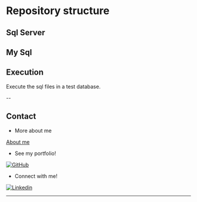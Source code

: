 # Repository structure

## Sql Server

## My Sql

## Execution
Execute the sql files in a test database.


--

## Contact

- More about me

[About me](https://github.com/sabrinabm94/about/blob/main/ABOUT.md)

- See my portfolio!

[![GitHub](https://img.shields.io/badge/GitHub-181717?style=for-the-badge&logo=github&logoColor=white)](https://bit.ly/3Q7O3Z7)

- Connect with me!

[![Linkedin](https://img.shields.io/badge/LinkedIn-0077B5?style=for-the-badge&logo=linkedin&logoColor=white)](https://www.linkedin.com/in/sabrinabm94/?locale=en_US)

---
